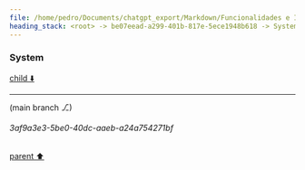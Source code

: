 ```yaml
---
file: /home/pedro/Documents/chatgpt_export/Markdown/Funcionalidades e Identificação da Pokédex.md
heading_stack: <root> -> be07eead-a299-401b-817e-5ece1948b618 -> System
---
```

### System

[child ⬇️](#3af9a3e3-5be0-40dc-aaeb-a24a754271bf)

---

(main branch ⎇)
###### 3af9a3e3-5be0-40dc-aaeb-a24a754271bf
[parent ⬆️](#be07eead-a299-401b-817e-5ece1948b618)
